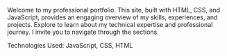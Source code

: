 Welcome to my professional portfolio. This site, built with HTML, CSS, and JavaScript, provides an engaging overview of my skills, experiences, and projects. Explore to learn about my technical expertise and professional journey. I invite you to navigate through the sections.

Technologies Used: JavaScript, CSS, HTML


